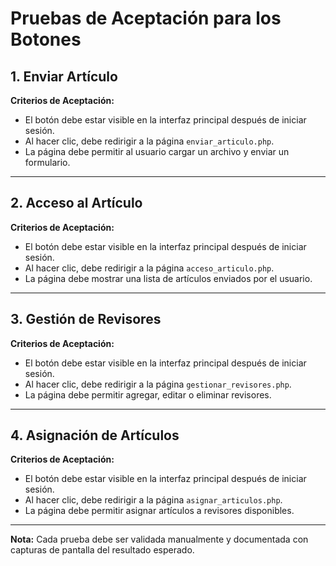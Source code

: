 # Pruebas de Aceptación para los Botones

## 1. Enviar Artículo
**Criterios de Aceptación:**
- El botón debe estar visible en la interfaz principal después de iniciar sesión.
- Al hacer clic, debe redirigir a la página `enviar_articulo.php`.
- La página debe permitir al usuario cargar un archivo y enviar un formulario.

---

## 2. Acceso al Artículo
**Criterios de Aceptación:**
- El botón debe estar visible en la interfaz principal después de iniciar sesión.
- Al hacer clic, debe redirigir a la página `acceso_articulo.php`.
- La página debe mostrar una lista de artículos enviados por el usuario.

---

## 3. Gestión de Revisores
**Criterios de Aceptación:**
- El botón debe estar visible en la interfaz principal después de iniciar sesión.
- Al hacer clic, debe redirigir a la página `gestionar_revisores.php`.
- La página debe permitir agregar, editar o eliminar revisores.

---

## 4. Asignación de Artículos
**Criterios de Aceptación:**
- El botón debe estar visible en la interfaz principal después de iniciar sesión.
- Al hacer clic, debe redirigir a la página `asignar_articulos.php`.
- La página debe permitir asignar artículos a revisores disponibles.

---

**Nota:** Cada prueba debe ser validada manualmente y documentada con capturas de pantalla del resultado esperado.
